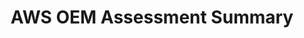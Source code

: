 ---
title: "AWS OEM Assessment Summary"
description: "The ITVMO supports agency acquisitions by providing subject matter expertise on IT vendors. This document highlights common challenges agencies identifies when acquiring AWS products and services."
url-link: "https://community.max.gov/download/attachments/2314102898/AWS%20-%20Vendor%20Assessment%20Summary.pdf?api=v2"
type: "PDF"
gov-only: "true"
is-external: "false"
publication-date: "July 01, 2022"
reading-time: "5"
resource-type: "Report"
filter: "acquisition-best-practices"
audience: "contracts-acquisitions"
branded-offerings: "oem-acquisition-initiatives"
---